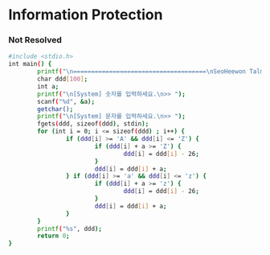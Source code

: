 <script>
  const password = prompt("인증이 필요합니다. 비밀번호를 입력하세요.");

  if (password !== "@") {
    alert("비밀번호가 틀렸습니다. 당신은 접근할 권한이 없습니다.");
    window.location.href = "/On-Demend/etc/403/";
  }
</script>

# Information Protection
### Not Resolved

```bash
#include <stdio.h>
int main() {
        printf("\n=====================================\nSeoHeewon Talmo Program\n=====================================\n\n");
        char ddd[100];
        int a;
        printf("\n[System] 숫자를 입력하세요.\n>> ");
        scanf("%d", &a);
        getchar();
        printf("\n[System] 문자를 입력하세요.\n>> ");
        fgets(ddd, sizeof(ddd), stdin);
        for (int i = 0; i <= sizeof(ddd) ; i++) {
                if (ddd[i] >= 'A' && ddd[i] <= 'Z') {
                        if (ddd[i] + a >= 'Z') {
                                ddd[i] = ddd[i] - 26;
                        }
                        ddd[i] = ddd[i] + a;
                } if (ddd[i] >= 'a' && ddd[i] <= 'z') {
                        if (ddd[i] + a >= 'z') {
                                ddd[i] = ddd[i] - 26;
                        }
                        ddd[i] = ddd[i] + a;
                }
        }
        printf("%s", ddd);
        return 0;
}
```